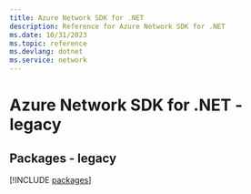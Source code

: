 ```yaml
---
title: Azure Network SDK for .NET
description: Reference for Azure Network SDK for .NET
ms.date: 10/31/2023
ms.topic: reference
ms.devlang: dotnet
ms.service: network
---
```

# Azure Network SDK for .NET - legacy
## Packages - legacy
[!INCLUDE [packages](network-index.md)]